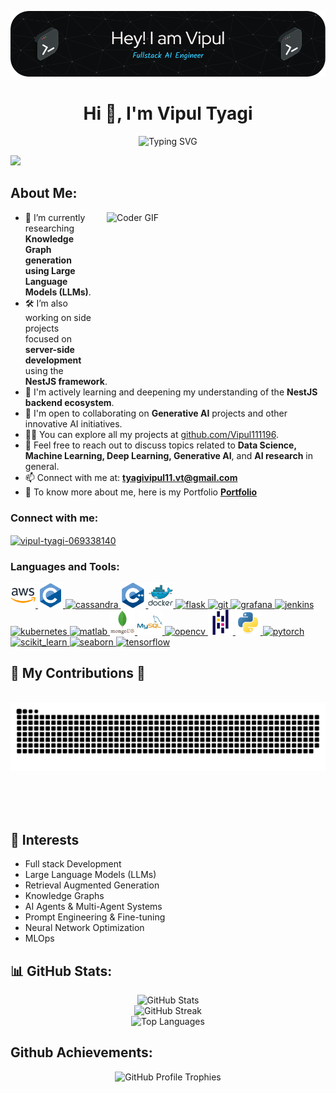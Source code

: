 ![Header](https://github.com/Vipul111196/GithubBaner/blob/master/github-header-image%20(1).png)

<h1 align="center">Hi 👋, I'm Vipul Tyagi</h1>

<p align="center">
  <img src="https://readme-typing-svg.herokuapp.com?font=Jetbrains+Mono&size=24&duration=3500&color=00BFFF&center=true&vCenter=true&width=500&lines=Fullstack+AI+ENGINEER;Focus+=+Generative+AI" alt="Typing SVG">
</p>

<!-- Profile Visitor Counter -->
[![](https://visitcount.itsvg.in/api?id=Vipul111196&label=Profile%20Views&color=12&icon=1&pretty=true)](https://visitcount.itsvg.in)

## About Me:

<img align="right" alt="Coder GIF" height="250" width="350" src="https://cdn.dribbble.com/users/730703/screenshots/6581243/avento.gif" style="margin-left: 20px;" />

- 🔭 I’m currently researching **Knowledge Graph generation using Large Language Models (LLMs)**.
- 🛠️ I’m also working on side projects focused on **server-side development** using the **NestJS framework**.
- 🌱 I'm actively learning and deepening my understanding of the **NestJS backend ecosystem**.
- 🤝 I'm open to collaborating on **Generative AI** projects and other innovative AI initiatives.
- 👨‍💻 You can explore all my projects at [github.com/Vipul111196](https://github.com/Vipul111196).
- 💬 Feel free to reach out to discuss topics related to **Data Science, Machine Learning, Deep Learning, Generative AI**, and **AI research** in general.
- 📫 Connect with me at: **[tyagivipul11.vt@gmail.com](mailto:tyagivipul11.vt@gmail.com)**
- 🔭 To know more about me, here is my Portfolio **[Portfolio](https://vipul111196.github.io/)**

<h3 align="left">Connect with me:</h3>
<p align="left">
<a href="https://linkedin.com/in/vipul-tyagi-069338140" target="blank"><img align="center" src="https://raw.githubusercontent.com/rahuldkjain/github-profile-readme-generator/master/src/images/icons/Social/linked-in-alt.svg" alt="vipul-tyagi-069338140" height="30" width="40" /></a>
</p>

<h3 align="left">Languages and Tools:</h3>
<p align="left"> <a href="https://aws.amazon.com" target="_blank" rel="noreferrer"> <img src="https://raw.githubusercontent.com/devicons/devicon/master/icons/amazonwebservices/amazonwebservices-original-wordmark.svg" alt="aws" width="40" height="40"/> </a> <a href="https://www.cprogramming.com/" target="_blank" rel="noreferrer"> <img src="https://raw.githubusercontent.com/devicons/devicon/master/icons/c/c-original.svg" alt="c" width="40" height="40"/> </a> <a href="https://cassandra.apache.org/" target="_blank" rel="noreferrer"> <img src="https://www.vectorlogo.zone/logos/apache_cassandra/apache_cassandra-icon.svg" alt="cassandra" width="40" height="40"/> </a> <a href="https://www.w3schools.com/cpp/" target="_blank" rel="noreferrer"> <img src="https://raw.githubusercontent.com/devicons/devicon/master/icons/cplusplus/cplusplus-original.svg" alt="cplusplus" width="40" height="40"/> </a> <a href="https://www.docker.com/" target="_blank" rel="noreferrer"> <img src="https://raw.githubusercontent.com/devicons/devicon/master/icons/docker/docker-original-wordmark.svg" alt="docker" width="40" height="40"/> </a> <a href="https://flask.palletsprojects.com/" target="_blank" rel="noreferrer"> <img src="https://www.vectorlogo.zone/logos/pocoo_flask/pocoo_flask-icon.svg" alt="flask" width="40" height="40"/> </a> <a href="https://git-scm.com/" target="_blank" rel="noreferrer"> <img src="https://www.vectorlogo.zone/logos/git-scm/git-scm-icon.svg" alt="git" width="40" height="40"/> </a> <a href="https://grafana.com" target="_blank" rel="noreferrer"> <img src="https://www.vectorlogo.zone/logos/grafana/grafana-icon.svg" alt="grafana" width="40" height="40"/> </a> <a href="https://www.jenkins.io" target="_blank" rel="noreferrer"> <img src="https://www.vectorlogo.zone/logos/jenkins/jenkins-icon.svg" alt="jenkins" width="40" height="40"/> </a> <a href="https://kubernetes.io" target="_blank" rel="noreferrer"> <img src="https://www.vectorlogo.zone/logos/kubernetes/kubernetes-icon.svg" alt="kubernetes" width="40" height="40"/> </a> <a href="https://www.mathworks.com/" target="_blank" rel="noreferrer"> <img src="https://upload.wikimedia.org/wikipedia/commons/2/21/Matlab_Logo.png" alt="matlab" width="40" height="40"/> </a> <a href="https://www.mongodb.com/" target="_blank" rel="noreferrer"> <img src="https://raw.githubusercontent.com/devicons/devicon/master/icons/mongodb/mongodb-original-wordmark.svg" alt="mongodb" width="40" height="40"/> </a> <a href="https://www.mysql.com/" target="_blank" rel="noreferrer"> <img src="https://raw.githubusercontent.com/devicons/devicon/master/icons/mysql/mysql-original-wordmark.svg" alt="mysql" width="40" height="40"/> </a> <a href="https://opencv.org/" target="_blank" rel="noreferrer"> <img src="https://www.vectorlogo.zone/logos/opencv/opencv-icon.svg" alt="opencv" width="40" height="40"/> </a> <a href="https://pandas.pydata.org/" target="_blank" rel="noreferrer"> <img src="https://raw.githubusercontent.com/devicons/devicon/2ae2a900d2f041da66e950e4d48052658d850630/icons/pandas/pandas-original.svg" alt="pandas" width="40" height="40"/> </a> <a href="https://www.python.org" target="_blank" rel="noreferrer"> <img src="https://raw.githubusercontent.com/devicons/devicon/master/icons/python/python-original.svg" alt="python" width="40" height="40"/> </a> <a href="https://pytorch.org/" target="_blank" rel="noreferrer"> <img src="https://www.vectorlogo.zone/logos/pytorch/pytorch-icon.svg" alt="pytorch" width="40" height="40"/> </a> <a href="https://scikit-learn.org/" target="_blank" rel="noreferrer"> <img src="https://upload.wikimedia.org/wikipedia/commons/0/05/Scikit_learn_logo_small.svg" alt="scikit_learn" width="40" height="40"/> </a> <a href="https://seaborn.pydata.org/" target="_blank" rel="noreferrer"> <img src="https://seaborn.pydata.org/_images/logo-mark-lightbg.svg" alt="seaborn" width="40" height="40"/> </a> <a href="https://www.tensorflow.org" target="_blank" rel="noreferrer"> <img src="https://www.vectorlogo.zone/logos/tensorflow/tensorflow-icon.svg" alt="tensorflow" width="40" height="40"/> </a> </p>

<div align="left">
  <h2>🐍 My Contributions 🐍</h2>
  <br>
  <img alt="snake eating my contributions" src="https://raw.githubusercontent.com/salesp07/salesp07/output/github-contribution-grid-snake.svg" />
  
  <br/><br/><br/>
</div>

## 🎯 Interests

- Full stack Development
- Large Language Models (LLMs)
- Retrieval Augmented Generation
- Knowledge Graphs
- AI Agents & Multi-Agent Systems
- Prompt Engineering & Fine-tuning
- Neural Network Optimization
- MLOps

## 📊 GitHub Stats:

<p align="center">
<!--   <img src="https://github-readme-stats.vercel.app/api?username=Vipul111196&theme=dark&hide_border=false&include_all_commits=false&count_private=false" alt="GitHub Stats" /><br/> -->
<p align="center">
  <img src="https://github-readme-stats.vercel.app/api?username=Vipul111196&theme=dark&hide_border=false&include_all_commits=false&count_private=false&hide_rank=true&v=1" alt="GitHub Stats" /><br/>
  <img src="https://github-readme-streak-stats.herokuapp.com/?user=Vipul111196&theme=dark&hide_border=false&v=1" alt="GitHub Streak" /><br/>
  <img src="https://github-readme-stats.vercel.app/api/top-langs/?username=Vipul111196&theme=dark&hide_border=false&include_all_commits=false&count_private=false&layout=compact&v=1" alt="Top Languages" />
</p>

## Github Achievements:

<p align="center">
  <img src="https://github-profile-trophy.vercel.app/?username=Vipul111196&no-frame=tru&column=-1&title=-Followers" alt="GitHub Profile Trophies">
</p>

